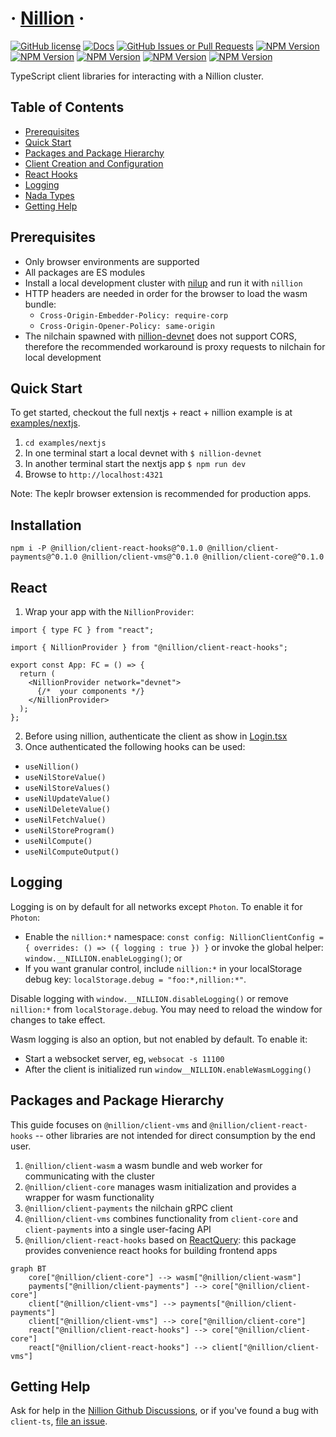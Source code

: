<!-- @formatter:off -->
# &middot; [Nillion](https://nillion.com) &middot;

[![GitHub license](https://img.shields.io/badge/license-MIT-blue.svg)](https://github.com/facebook/react/blob/main/LICENSE) [![Docs](https://img.shields.io/badge/reference-docs-blue)](https://nillion.pub/client-ts) [![GitHub Issues or Pull Requests](https://img.shields.io/github/issues/NillionNetwork/client-ts)](https://github.com/NillionNetwork/client-ts/issues) [![NPM Version](https://img.shields.io/npm/v/@nillion/client-wasm?label=client-wasm)](https://www.npmjs.com/package/@nillion/client-wasm) [![NPM Version](https://img.shields.io/npm/v/@nillion/client-core?label=client-core)](https://www.npmjs.com/package/@nillion/client-core)  [![NPM Version](https://img.shields.io/npm/v/@nillion/client-payments?label=client-payments)](https://www.npmjs.com/package/@nillion/client-payments) [![NPM Version](https://img.shields.io/npm/v/@nillion/client-vms?label=client-vms)](https://www.npmjs.com/package/@nillion/client-vms) [![NPM Version](https://img.shields.io/npm/v/@nillion/client-react-hooks?label=client-react-hooks)](https://www.npmjs.com/package/@nillion/client-react-hooks)

TypeScript client libraries for interacting with a Nillion cluster.

## Table of Contents

- [Prerequisites](#prerequisites)
- [Quick Start](#quick-start)
- [Packages and Package Hierarchy](#packages-and-package-hierarchy)
- [Client Creation and Configuration](#client-creation-and-configuration)
- [React Hooks](#react-hooks)
- [Logging](#logging)
- [Nada Types](#nada-types)
- [Getting Help](#getting-help)

## Prerequisites

- Only browser environments are supported
- All packages are ES modules
- Install a local development cluster with [nilup](https://docs.nillion.com/nilup) and run it with `nillion`
- HTTP headers are needed in order for the browser to load the wasm bundle:
   - `Cross-Origin-Embedder-Policy: require-corp`
   - `Cross-Origin-Opener-Policy: same-origin`
- The nilchain spawned with [nillion-devnet](https://docs.nillion.com/nillion-devnet) does not support CORS, therefore the recommended workaround is proxy requests to nilchain for local development

## Quick Start

To get started, checkout the full nextjs + react + nillion example is at [examples/nextjs](https://github.com/NillionNetwork/client-ts/tree/main/examples/nextjs).

1. `cd examples/nextjs`
2. In one terminal start a local devnet with `$ nillion-devnet`
3. In another terminal start the nextjs app `$ npm run dev`
4. Browse to `http://localhost:4321`

Note: The keplr browser extension is recommended for production apps. 

## Installation

```shell
npm i -P @nillion/client-react-hooks@^0.1.0 @nillion/client-payments@^0.1.0 @nillion/client-vms@^0.1.0 @nillion/client-core@^0.1.0
```

## React

1. Wrap your app with the `NillionProvider`:

  ```tsx
  import { type FC } from "react";
  
  import { NillionProvider } from "@nillion/client-react-hooks";
  
  export const App: FC = () => {
    return (
      <NillionProvider network="devnet">
        {/*  your components */}
      </NillionProvider>
    );
  };
  ```

2. Before using nillion, authenticate the client as show in [Login.tsx](examples/nextjs/app/components/login.tsx)
3. Once authenticated the following hooks can be used:

- `useNillion()`
- `useNilStoreValue()`
- `useNilStoreValues()`
- `useNilUpdateValue()`
- `useNilDeleteValue()`
- `useNilFetchValue()`
- `useNilStoreProgram()`
- `useNilCompute()`
- `useNilComputeOutput()`

## Logging

Logging is on by default for all networks except `Photon`. To enable it for `Photon`:

- Enable the `nillion:*` namespace: `const config: NillionClientConfig = { overrides: () => ({ logging : true }) }` or invoke the global helper: `window.__NILLION.enableLogging()`; or
- If you want granular control, include `nillion:*` in your localStorage debug key: `localStorage.debug = "foo:*,nillion:*"`.

Disable logging with `window.__NILLION.disableLogging()` or remove `nillion:*` from `localStorage.debug`. You may need to reload the window for changes to take effect.

Wasm logging is also an option, but not enabled by default. To enable it:

- Start a websocket server, eg, `websocat -s 11100`
- After the client is initialized run `window__NILLION.enableWasmLogging()`


## Packages and Package Hierarchy

This guide focuses on `@nillion/client-vms` and `@nillion/client-react-hooks` -- other libraries are not intended for direct consumption by the end user.

1. `@nillion/client-wasm` a wasm bundle and web worker for communicating with the cluster
2. `@nillion/client-core` manages wasm initialization and provides a wrapper for wasm functionality
3. `@nillion/client-payments` the nilchain gRPC client
4. `@nillion/client-vms` combines functionality from `client-core` and `client-payments` into a single user-facing API
5. `@nillion/client-react-hooks` based on [ReactQuery](https://github.com/TanStack/query): this package provides convenience react hooks for building frontend apps

```mermaid
graph BT
    core["@nillion/client-core"] --> wasm["@nillion/client-wasm"]
    payments["@nillion/client-payments"] --> core["@nillion/client-core"]
    client["@nillion/client-vms"] --> payments["@nillion/client-payments"]
    client["@nillion/client-vms"] --> core["@nillion/client-core"]
    react["@nillion/client-react-hooks"] --> core["@nillion/client-core"]
    react["@nillion/client-react-hooks"] --> client["@nillion/client-vms"]
```

## Getting Help

Ask for help in the [Nillion Github Discussions](https://github.com/orgs/NillionNetwork/discussions), or if you've found a bug with `client-ts`, [file an issue](https://github.com/NillionNetwork/client-ts/issues).
